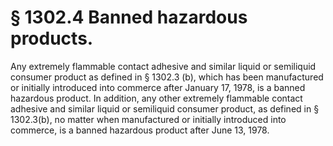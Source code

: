 # § 1302.4   Banned hazardous products.

Any extremely flammable contact adhesive and similar liquid or semiliquid consumer product as defined in § 1302.3 (b), which has been manufactured or initially introduced into commerce after January 17, 1978, is a banned hazardous product. In addition, any other extremely flammable contact adhesive and similar liquid or semiliquid consumer product, as defined in § 1302.3(b), no matter when manufactured or initially introduced into commerce, is a banned hazardous product after June 13, 1978.




